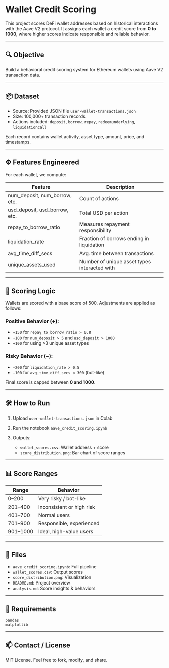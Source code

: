 # Wallet Credit Scoring

This project scores DeFi wallet addresses based on historical interactions with the Aave V2 protocol. It assigns each wallet a credit score from **0 to 1000**, where higher scores indicate responsible and reliable behavior.

---

## 🔍 Objective

Build a behavioral credit scoring system for Ethereum wallets using Aave V2 transaction data.

---

## 📦 Dataset

* Source: Provided JSON file `user-wallet-transactions.json`
* Size: 100,000+ transaction records
* Actions included: `deposit`, `borrow`, `repay`, `redeemunderlying`, `liquidationcall`

Each record contains wallet activity, asset type, amount, price, and timestamps.

---

## ⚙️ Features Engineered

For each wallet, we compute:

| Feature                         | Description                                  |
| ------------------------------- | -------------------------------------------- |
| num\_deposit, num\_borrow, etc. | Count of actions                             |
| usd\_deposit, usd\_borrow, etc. | Total USD per action                         |
| repay\_to\_borrow\_ratio        | Measures repayment responsibility            |
| liquidation\_rate               | Fraction of borrows ending in liquidation    |
| avg\_time\_diff\_secs           | Avg. time between transactions               |
| unique\_assets\_used            | Number of unique asset types interacted with |

---

## 🧠 Scoring Logic

Wallets are scored with a base score of 500. Adjustments are applied as follows:

### Positive Behavior (+):

* `+150` for `repay_to_borrow_ratio > 0.8`
* `+100` for `num_deposit > 5` and `usd_deposit > 1000`
* `+100` for using >3 unique asset types

### Risky Behavior (−):

* `−200` for `liquidation_rate > 0.5`
* `−100` for `avg_time_diff_secs < 300` (bot-like)

Final score is capped between **0 and 1000**.

---

## 🛠️ How to Run

1. Upload `user-wallet-transactions.json` in Colab
2. Run the notebook `aave_credit_scoring.ipynb`
3. Outputs:

   * `wallet_scores.csv`: Wallet address + score
   * `score_distribution.png`: Bar chart of score ranges

---

## 📊 Score Ranges

| Range    | Behavior                  |
| -------- | ------------------------- |
| 0–200    | Very risky / bot-like     |
| 201–400  | Inconsistent or high risk |
| 401–700  | Normal users              |
| 701–900  | Responsible, experienced  |
| 901–1000 | Ideal, high-value users   |

---

## 📁 Files

* `aave_credit_scoring.ipynb`: Full pipeline
* `wallet_scores.csv`: Output scores
* `score_distribution.png`: Visualization
* `README.md`: Project overview
* `analysis.md`: Score insights & behaviors

---

## 🔧 Requirements

```
pandas
matplotlib
```

---

## 📫 Contact / License

MIT License. Feel free to fork, modify, and share.
